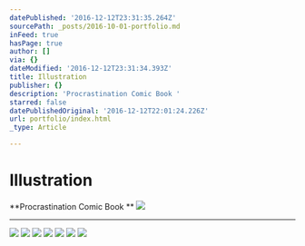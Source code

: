 ```yaml
---
datePublished: '2016-12-12T23:31:35.264Z'
sourcePath: _posts/2016-10-01-portfolio.md
inFeed: true
hasPage: true
author: []
via: {}
dateModified: '2016-12-12T23:31:34.393Z'
title: Illustration
publisher: {}
description: 'Procrastination Comic Book '
starred: false
datePublishedOriginal: '2016-12-12T22:01:24.226Z'
url: portfolio/index.html
_type: Article

---
```

# Illustration

**Procrastination Comic Book **
![](https://the-grid-user-content.s3-us-west-2.amazonaws.com/ee610437-244b-48e8-adf5-20637243b3ee.gif)

---

![](https://the-grid-user-content.s3-us-west-2.amazonaws.com/174993aa-aa45-4b26-a20d-3670121bc51c.jpg)
![](https://the-grid-user-content.s3-us-west-2.amazonaws.com/8e0e5c21-4250-4da3-bb33-8eb7e31d0a8b.jpg)
![](https://the-grid-user-content.s3-us-west-2.amazonaws.com/a1ebf9ee-64a8-49bf-9a5e-cf2bae29d39b.jpg)
![](https://the-grid-user-content.s3-us-west-2.amazonaws.com/ec93eb6f-e736-403b-8141-b842f8d60e48.jpg)
![](https://the-grid-user-content.s3-us-west-2.amazonaws.com/4579348c-3919-4760-b8b1-f9c9e7896c0a.jpg)
![](https://the-grid-user-content.s3-us-west-2.amazonaws.com/21f38251-9ef4-456b-a8a9-28e35fce87da.jpg)
![](https://the-grid-user-content.s3-us-west-2.amazonaws.com/207f7e6e-023a-4faf-869a-9c05c4dd7ca9.jpg)